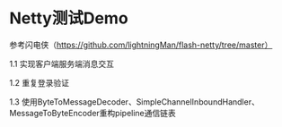 # Netty测试Demo
参考闪电侠（https://github.com/lightningMan/flash-netty/tree/master）

1.1 实现客户端服务端消息交互

1.2 重复登录验证

1.3 使用ByteToMessageDecoder、SimpleChannelInboundHandler、MessageToByteEncoder重构pipeline通信链表
